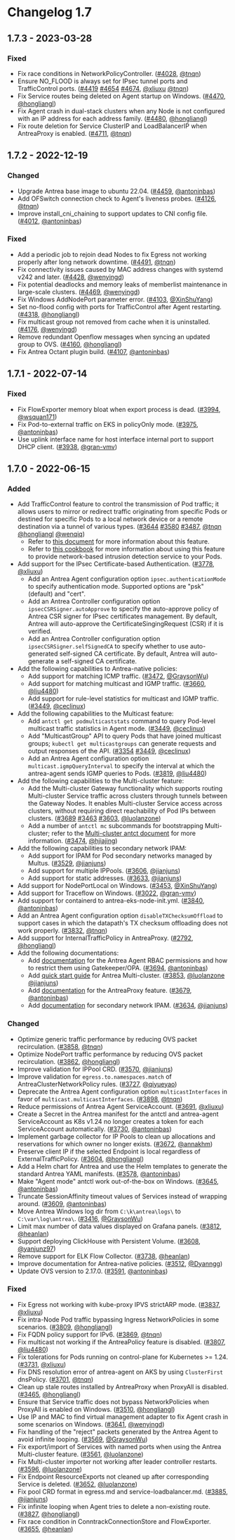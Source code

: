 # Changelog 1.7

## 1.7.3 - 2023-03-28

### Fixed

- Fix race conditions in NetworkPolicyController. ([#4028](https://github.com/antrea-io/antrea/pull/4028), [@tnqn])
- Ensure NO_FLOOD is always set for IPsec tunnel ports and TrafficControl ports. ([#4419](https://github.com/antrea-io/antrea/pull/4419) [#4654](https://github.com/antrea-io/antrea/pull/4654) [#4674](https://github.com/antrea-io/antrea/pull/4674), [@xliuxu] [@tnqn])
- Fix Service routes being deleted on Agent startup on Windows. ([#4470](https://github.com/antrea-io/antrea/pull/4470), [@hongliangl])
- Fix Agent crash in dual-stack clusters when any Node is not configured with an IP address for each address family. ([#4480](https://github.com/antrea-io/antrea/pull/4480), [@hongliangl])
- Fix route deletion for Service ClusterIP and LoadBalancerIP when AntreaProxy is enabled. ([#4711](https://github.com/antrea-io/antrea/pull/4711), [@tnqn])

## 1.7.2 - 2022-12-19

### Changed
- Upgrade Antrea base image to ubuntu 22.04. ([#4459](https://github.com/antrea-io/antrea/pull/4459), [@antoninbas])
- Add OFSwitch connection check to Agent's liveness probes. ([#4126](https://github.com/antrea-io/antrea/pull/4126), [@tnqn])
- Improve install_cni_chaining to support updates to CNI config file. ([#4012](https://github.com/antrea-io/antrea/pull/4012), [@antoninbas])

### Fixed
- Add a periodic job to rejoin dead Nodes to fix Egress not working properly after long network downtime. ([#4491](https://github.com/antrea-io/antrea/pull/4491), [@tnqn])
- Fix connectivity issues caused by MAC address changes with systemd v242 and later. ([#4428](https://github.com/antrea-io/antrea/pull/4428), [@wenyingd])
- Fix potential deadlocks and memory leaks of memberlist maintenance in large-scale clusters. ([#4469](https://github.com/antrea-io/antrea/pull/4469), [@wenyingd])
- Fix Windows AddNodePort parameter error. ([#4103](https://github.com/antrea-io/antrea/pull/4103), [@XinShuYang])
- Set no-flood config with ports for TrafficControl after Agent restarting. ([#4318](https://github.com/antrea-io/antrea/pull/4318), [@hongliangl])
- Fix multicast group not removed from cache when it is uninstalled. ([#4176](https://github.com/antrea-io/antrea/pull/4176), [@wenyingd])
- Remove redundant Openflow messages when syncing an updated group to OVS. ([#4160](https://github.com/antrea-io/antrea/pull/4160), [@hongliangl])
- Fix Antrea Octant plugin build. ([#4107](https://github.com/antrea-io/antrea/pull/4107), [@antoninbas])

## 1.7.1 - 2022-07-14

### Fixed
- Fix FlowExporter memory bloat when export process is dead. ([#3994](https://github.com/antrea-io/antrea/pull/3994), [@wsquan171])
- Fix Pod-to-external traffic on EKS in policyOnly mode. ([#3975](https://github.com/antrea-io/antrea/pull/3975), [@antoninbas])
- Use uplink interface name for host interface internal port to support DHCP client. ([#3938](https://github.com/antrea-io/antrea/pull/3938), [@gran-vmv])

## 1.7.0 - 2022-06-15

### Added

- Add TrafficControl feature to control the transmission of Pod traffic; it allows users to mirror or redirect traffic originating from specific Pods or destined for specific Pods to a local network device or a remote destination via a tunnel of various types. ([#3644](https://github.com/antrea-io/antrea/pull/3644) [#3580](https://github.com/antrea-io/antrea/pull/3580) [#3487](https://github.com/antrea-io/antrea/pull/3487), [@tnqn] [@hongliangl] [@wenqiq])
  * Refer to [this document](https://github.com/antrea-io/antrea/blob/release-1.7/docs/traffic-control.md) for more information about this feature.
  * Refer to [this cookbook](https://github.com/antrea-io/antrea/blob/release-1.7/docs/cookbooks/ids/README.md) for more information about using this feature to provide network-based intrusion detection service to your Pods.
- Add support for the IPsec Certificate-based Authentication. ([#3778](https://github.com/antrea-io/antrea/pull/3778), [@xliuxu])
  * Add an Antrea Agent configuration option `ipsec.authenticationMode` to specify authentication mode. Supported options are "psk" (default) and "cert".
  * Add an Antrea Controller configuration option `ipsecCSRSigner.autoApprove` to specify the auto-approve policy of Antrea CSR signer for IPsec certificates management. By default, Antrea will auto-approve the CertificateSingingRequest (CSR) if it is verified.
  * Add an Antrea Controller configuration option `ipsecCSRSigner.selfSignedCA` to specify whether to use auto-generated self-signed CA certificate. By default, Antrea will auto-generate a self-signed CA certificate.
- Add the following capabilities to Antrea-native policies:
  * Add support for matching ICMP traffic. ([#3472](https://github.com/antrea-io/antrea/pull/3472), [@GraysonWu])
  * Add support for matching multicast and IGMP traffic. ([#3660](https://github.com/antrea-io/antrea/pull/3660), [@liu4480])
  * Add support for rule-level statistics for multicast and IGMP traffic. ([#3449](https://github.com/antrea-io/antrea/pull/3449), [@ceclinux])
- Add the following capabilities to the Multicast feature:
  * Add `antctl get podmulticaststats` command to query Pod-level multicast traffic statistics in Agent mode. ([#3449](https://github.com/antrea-io/antrea/pull/3449), [@ceclinux])
  * Add "MulticastGroup" API to query Pods that have joined multicast groups; `kubectl get multicastgroups` can generate requests and output responses of the API. ([#3354](https://github.com/antrea-io/antrea/pull/3354) [#3449](https://github.com/antrea-io/antrea/pull/3449), [@ceclinux])
  * Add an Antrea Agent configuration option `multicast.igmpQueryInterval` to specify the interval at which the antrea-agent sends IGMP queries to Pods. ([#3819](https://github.com/antrea-io/antrea/pull/3819), [@liu4480])
- Add the following capabilities to the Multi-cluster feature:
  * Add the Multi-cluster Gateway functionality which supports routing Multi-cluster Service traffic across clusters through tunnels between the Gateway Nodes. It enables Multi-cluster Service access across clusters, without requiring direct reachability of Pod IPs between clusters. ([#3689](https://github.com/antrea-io/antrea/pull/3689) [#3463](https://github.com/antrea-io/antrea/pull/3463) [#3603](https://github.com/antrea-io/antrea/pull/3603), [@luolanzone])
  * Add a number of `antctl mc` subcommands for bootstrapping Multi-cluster; refer to the [Multi-cluster antct document](https://github.com/antrea-io/antrea/blob/release-1.7/docs/multicluster/antctl.md) for more information. ([#3474](https://github.com/antrea-io/antrea/pull/3474), [@hjiajing])
- Add the following capabilities to secondary network IPAM:
  * Add support for IPAM for Pod secondary networks managed by Multus. ([#3529](https://github.com/antrea-io/antrea/pull/3529), [@jianjuns])
  * Add support for multiple IPPools. ([#3606](https://github.com/antrea-io/antrea/pull/3606), [@jianjuns])
  * Add support for static addresses. ([#3633](https://github.com/antrea-io/antrea/pull/3633), [@jianjuns])
- Add support for NodePortLocal on Windows. ([#3453](https://github.com/antrea-io/antrea/pull/3453), [@XinShuYang])
- Add support for Traceflow on Windows. ([#3022](https://github.com/antrea-io/antrea/pull/3022), [@gran-vmv])
- Add support for containerd to antrea-eks-node-init.yml. ([#3840](https://github.com/antrea-io/antrea/pull/3840), [@antoninbas])
- Add an Antrea Agent configuration option `disableTXChecksumOffload` to support cases in which the datapath's TX checksum offloading does not work properly. ([#3832](https://github.com/antrea-io/antrea/pull/3832), [@tnqn])
- Add support for InternalTrafficPolicy in AntreaProxy. ([#2792](https://github.com/antrea-io/antrea/pull/2792), [@hongliangl])
- Add the following documentations:
  * Add [documentation](https://github.com/antrea-io/antrea/blob/release-1.7/docs/security.md#protecting-your-cluster-against-privilege-escalations) for the Antrea Agent RBAC permissions and how to restrict them using Gatekeeper/OPA. ([#3694](https://github.com/antrea-io/antrea/pull/3694), [@antoninbas])
  * Add [quick start guide](https://github.com/antrea-io/antrea/blob/release-1.7/docs/multicluster/quick-start.md) for Antrea Multi-cluster. ([#3853](https://github.com/antrea-io/antrea/pull/3853), [@luolanzone] [@jianjuns])
  * Add [documentation](https://github.com/antrea-io/antrea/blob/release-1.7/docs/antrea-proxy.md) for the AntreaProxy feature. ([#3679](https://github.com/antrea-io/antrea/pull/3679), [@antoninbas])
  * Add [documentation](https://github.com/antrea-io/antrea/blob/release-1.7/docs/antrea-ipam.md#ipam-for-secondary-network) for secondary network IPAM. ([#3634](https://github.com/antrea-io/antrea/pull/3634), [@jianjuns])

### Changed

- Optimize generic traffic performance by reducing OVS packet recirculation. ([#3858](https://github.com/antrea-io/antrea/pull/3858), [@tnqn])
- Optimize NodePort traffic performance by reducing OVS packet recirculation. ([#3862](https://github.com/antrea-io/antrea/pull/3862), [@hongliangl])
- Improve validation for IPPool CRD. ([#3570](https://github.com/antrea-io/antrea/pull/3570), [@jianjuns])
- Improve validation for `egress.to.namespaces.match` of AntreaClusterNetworkPolicy rules. ([#3727](https://github.com/antrea-io/antrea/pull/3727), [@qiyueyao])
- Deprecate the Antrea Agent configuration option `multicastInterfaces` in favor of `multicast.multicastInterfaces`. ([#3898](https://github.com/antrea-io/antrea/pull/3898), [@tnqn])
- Reduce permissions of Antrea Agent ServiceAccount. ([#3691](https://github.com/antrea-io/antrea/pull/3691), [@xliuxu])
- Create a Secret in the Antrea manifest for the antctl and antrea-agent ServiceAccount as K8s v1.24 no longer creates a token for each ServiceAccount automatically. ([#3730](https://github.com/antrea-io/antrea/pull/3730), [@antoninbas])
- Implement garbage collector for IP Pools to clean up allocations and reservations for which owner no longer exists. ([#3672](https://github.com/antrea-io/antrea/pull/3672), [@annakhm])
- Preserve client IP if the selected Endpoint is local regardless of ExternalTrafficPolicy. ([#3604](https://github.com/antrea-io/antrea/pull/3604), [@hongliangl])
- Add a Helm chart for Antrea and use the Helm templates to generate the standard Antrea YAML manifests. ([#3578](https://github.com/antrea-io/antrea/pull/3578), [@antoninbas])
- Make "Agent mode" antctl work out-of-the-box on Windows. ([#3645](https://github.com/antrea-io/antrea/pull/3645), [@antoninbas])
- Truncate SessionAffinity timeout values of Services instead of wrapping around. ([#3609](https://github.com/antrea-io/antrea/pull/3609), [@antoninbas])
- Move Antrea Windows log dir from `C:\k\antrea\logs\` to `C:\var\log\antrea\`. ([#3416](https://github.com/antrea-io/antrea/pull/3416), [@GraysonWu])
- Limit max number of data values displayed on Grafana panels. ([#3812](https://github.com/antrea-io/antrea/pull/3812), [@heanlan])
- Support deploying ClickHouse with Persistent Volume. ([#3608](https://github.com/antrea-io/antrea/pull/3608), [@yanjunz97])
- Remove support for ELK Flow Collector. ([#3738](https://github.com/antrea-io/antrea/pull/3738), [@heanlan])
- Improve documentation for Antrea-native policies. ([#3512](https://github.com/antrea-io/antrea/pull/3512), [@Dyanngg])
- Update OVS version to 2.17.0. ([#3591](https://github.com/antrea-io/antrea/pull/3591), [@antoninbas])

### Fixed

- Fix Egress not working with kube-proxy IPVS strictARP mode. ([#3837](https://github.com/antrea-io/antrea/pull/3837), [@xliuxu])
- Fix intra-Node Pod traffic bypassing Ingress NetworkPolicies in some scenarios. ([#3809](https://github.com/antrea-io/antrea/pull/3809), [@hongliangl])
- Fix FQDN policy support for IPv6. ([#3869](https://github.com/antrea-io/antrea/pull/3869), [@tnqn])
- Fix multicast not working if the AntreaPolicy feature is disabled. ([#3807](https://github.com/antrea-io/antrea/pull/3807), [@liu4480])
- Fix tolerations for Pods running on control-plane for Kubernetes >= 1.24. ([#3731](https://github.com/antrea-io/antrea/pull/3731), [@xliuxu])
- Fix DNS resolution error of antrea-agent on AKS by using `ClusterFirst` dnsPolicy. ([#3701](https://github.com/antrea-io/antrea/pull/3701), [@tnqn])
- Clean up stale routes installed by AntreaProxy when ProxyAll is disabled. ([#3465](https://github.com/antrea-io/antrea/pull/3465), [@hongliangl])
- Ensure that Service traffic does not bypass NetworkPolicies when ProxyAll is enabled on Windows. ([#3510](https://github.com/antrea-io/antrea/pull/3510), [@hongliangl])
- Use IP and MAC to find virtual management adapter to fix Agent crash in some scenarios on Windows. ([#3641](https://github.com/antrea-io/antrea/pull/3641), [@wenyingd])
- Fix handling of the "reject" packets generated by the Antrea Agent to avoid infinite looping. ([#3569](https://github.com/antrea-io/antrea/pull/3569), [@GraysonWu])
- Fix export/import of Services with named ports when using the Antrea Multi-cluster feature. ([#3561](https://github.com/antrea-io/antrea/pull/3561), [@luolanzone])
- Fix Multi-cluster importer not working after leader controller restarts. ([#3596](https://github.com/antrea-io/antrea/pull/3596), [@luolanzone])
- Fix Endpoint ResourceExports not cleaned up after corresponding Service is deleted. ([#3652](https://github.com/antrea-io/antrea/pull/3652), [@luolanzone])  
- Fix pool CRD format in egress.md and service-loadbalancer.md. ([#3885](https://github.com/antrea-io/antrea/pull/3885), [@jianjuns])
- Fix infinite looping when Agent tries to delete a non-existing route. ([#3827](https://github.com/antrea-io/antrea/pull/3827), [@hongliangl])
- Fix race condition in ConntrackConnectionStore and FlowExporter. ([#3655](https://github.com/antrea-io/antrea/pull/3655), [@heanlan])

[@Atish-iaf]: https://github.com/Atish-iaf
[@Dyanngg]: https://github.com/Dyanngg
[@GraysonWu]: https://github.com/GraysonWu
[@XinShuYang]: https://github.com/XinShuYang
[@annakhm]: https://github.com/annakhm
[@antoninbas]: https://github.com/antoninbas
[@antrea-bot]: https://github.com/antrea-bot
[@ceclinux]: https://github.com/ceclinux
[@dependabot]: https://github.com/dependabot
[@dreamtalen]: https://github.com/dreamtalen
[@github-actions]: https://github.com/github-actions
[@gran-vmv]: https://github.com/gran-vmv
[@heanlan]: https://github.com/heanlan
[@hjiajing]: https://github.com/hjiajing
[@hongliangl]: https://github.com/hongliangl
[@jainpulkit22]: https://github.com/jainpulkit22
[@jianjuns]: https://github.com/jianjuns
[@leonstack]: https://github.com/leonstack
[@liu4480]: https://github.com/liu4480
[@luolanzone]: https://github.com/luolanzone
[@mohitsaxenaknoldus]: https://github.com/mohitsaxenaknoldus
[@qiyueyao]: https://github.com/qiyueyao
[@tnqn]: https://github.com/tnqn
[@vrabbi]: https://github.com/vrabbi
[@wenqiq]: https://github.com/wenqiq
[@wenyingd]: https://github.com/wenyingd
[@wsquan171]: https://github.com/wsquan171
[@xliuxu]: https://github.com/xliuxu
[@yanjunz97]: https://github.com/yanjunz97
[@yuntanghsu]: https://github.com/yuntanghsu
